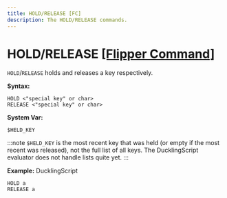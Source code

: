 ```yaml
---
title: HOLD/RELEASE [FC]
description: The HOLD/RELEASE commands.
---
```


# HOLD/RELEASE [[Flipper Command]](https://developer.flipper.net/flipperzero/doxygen/badusb_file_format.html#autotoc_md63)

`HOLD`/`RELEASE` holds and releases a key respectively. 

**Syntax:**
```
HOLD <"special key" or char>
RELEASE <"special key" or char>
```

**System Var:**
```
$HELD_KEY
```
:::note
`$HELD_KEY` is the most recent key that was held (or empty if the most recent was released), not the full list of all keys. The DucklingScript evaluator does not handle lists quite yet.
:::

**Example:**
DucklingScript
```
HOLD a
RELEASE a
```
